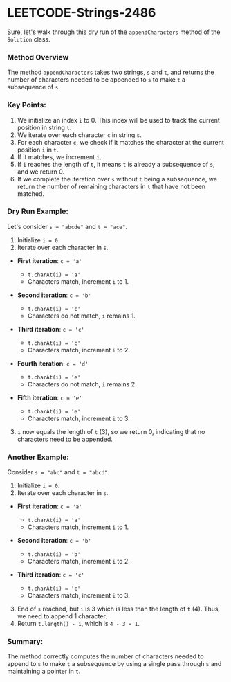 # LEETCODE-Strings-2486
Sure, let's walk through this dry run of the `appendCharacters` method of the `Solution` class.

### Method Overview
The method `appendCharacters` takes two strings, `s` and `t`, and returns the number of characters needed to be appended to `s` to make `t` a subsequence of `s`.

### Key Points:
1. We initialize an index `i` to 0. This index will be used to track the current position in string `t`.
2. We iterate over each character `c` in string `s`.
3. For each character `c`, we check if it matches the character at the current position `i` in `t`.
4. If it matches, we increment `i`.
5. If `i` reaches the length of `t`, it means `t` is already a subsequence of `s`, and we return 0.
6. If we complete the iteration over `s` without `t` being a subsequence, we return the number of remaining characters in `t` that have not been matched.

### Dry Run Example:
Let's consider `s = "abcde"` and `t = "ace"`.

1. Initialize `i = 0`.
2. Iterate over each character in `s`.

- **First iteration**: `c = 'a'`
  - `t.charAt(i) = 'a'`
  - Characters match, increment `i` to 1.

- **Second iteration**: `c = 'b'`
  - `t.charAt(i) = 'c'`
  - Characters do not match, `i` remains 1.

- **Third iteration**: `c = 'c'`
  - `t.charAt(i) = 'c'`
  - Characters match, increment `i` to 2.

- **Fourth iteration**: `c = 'd'`
  - `t.charAt(i) = 'e'`
  - Characters do not match, `i` remains 2.

- **Fifth iteration**: `c = 'e'`
  - `t.charAt(i) = 'e'`
  - Characters match, increment `i` to 3.

3. `i` now equals the length of `t` (3), so we return 0, indicating that no characters need to be appended.

### Another Example:
Consider `s = "abc"` and `t = "abcd"`.

1. Initialize `i = 0`.
2. Iterate over each character in `s`.

- **First iteration**: `c = 'a'`
  - `t.charAt(i) = 'a'`
  - Characters match, increment `i` to 1.

- **Second iteration**: `c = 'b'`
  - `t.charAt(i) = 'b'`
  - Characters match, increment `i` to 2.

- **Third iteration**: `c = 'c'`
  - `t.charAt(i) = 'c'`
  - Characters match, increment `i` to 3.

3. End of `s` reached, but `i` is 3 which is less than the length of `t` (4). Thus, we need to append 1 character.
4. Return `t.length() - i`, which is `4 - 3 = 1`.

### Summary:
The method correctly computes the number of characters needed to append to `s` to make `t` a subsequence by using a single pass through `s` and maintaining a pointer in `t`.
